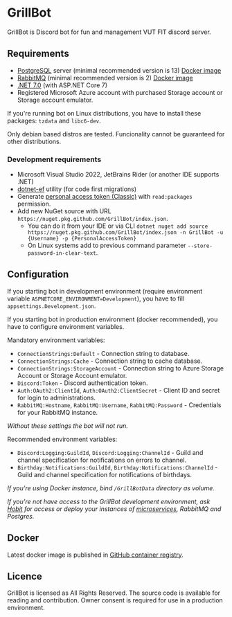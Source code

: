 # GrillBot

GrillBot is Discord bot for fun and management VUT FIT discord server.

## Requirements

- [PostgreSQL](https://www.postgresql.org/) server (minimal recommended version is 13) [Docker image](https://hub.docker.com/_/postgres)
- [RabbitMQ](https://rabbitmq.com/) (minimal recommended version is 2) [Docker image](https://hub.docker.com/_/rabbitmq)
- [.NET 7.0](https://dotnet.microsoft.com/en-us/download/dotnet/7.0) (with ASP.NET Core 7)
- Registered Microsoft Azure account with purchased Storage account or Storage account emulator.

If you're running bot on Linux distributions, you have to install these packages: `tzdata` and `libc6-dev`.

Only debian based distros are tested. Funcionality cannot be guaranteed for other distributions.

### Development requirements

- Microsoft Visual Studio 2022, JetBrains Rider (or another IDE supports .NET)
- [dotnet-ef](https://docs.microsoft.com/cs-cz/ef/core/cli/dotnet) utility (for code first migrations)
- Generate [personal access token (Classic)](https://docs.github.com/en/enterprise-server@3.4/authentication/keeping-your-account-and-data-secure/creating-a-personal-access-token) with `read:packages` permission.
- Add new NuGet source with URL `https://nuget.pkg.github.com/GrillBot/index.json`.
  - You can do it from your IDE or via CLI `dotnet nuget add source https://nuget.pkg.github.com/GrillBot/index.json -n GrillBot -u {Username} -p {PersonalAccessToken}`
  - On Linux systems add to previous command parameter `--store-password-in-clear-text`.

## Configuration

If you starting bot in development environment (require environment variable `ASPNETCORE_ENVIRONMENT=Development`), you have to fill `appsettings.Development.json`.

If you starting bot in production environment (docker recommended), you have to configure environment variables.

Mandatory environment variables:

- `ConnectionStrings:Default` - Connection string to database.
- `ConnectionStrings:Cache` - Connection string to cache database.
- `ConnectionStrings:StorageAccount` - Connection string to Azure Storage Account or Storage Account emulator.
- `Discord:Token` - Discord authentication token.
- `Auth:OAuth2:ClientId`, `Auth:OAuth2:ClientSecret` - Client ID and secret for login to administrations.
- `RabbitMQ:Hostname`, `RabbitMQ:Username`, `RabbitMQ:Password` - Credentials for your RabbitMQ instance.

_Without these settings the bot will not run._

Recommended environment variables:

- `Discord:Logging:GuildId`, `Discord:Logging:ChannelId` - Guild and channel specification for notifications on errors to channel.
- `Birthday:Notifications:GuildId`, `Birthday:Notifications:ChannelId` - Guild and channel specification for notifications of birthdays.

_If you're using Docker instance, bind `/GrillBotData` directory as volume._

_If you're not have access to the GrillBot development environment, ask [Hobit](https://hobiiitt.carrd.co/) for access or deploy your instances of [microservices](https://github.com/grillbot/grillbot.services), RabbitMQ and Postgres._

## Docker

Latest docker image is published in [GitHub container registry](https://github.com/orgs/GrillBot/packages).

## Licence

GrillBot is licensed as All Rights Reserved. The source code is available for reading and contribution. Owner consent is required for use in a production environment.
